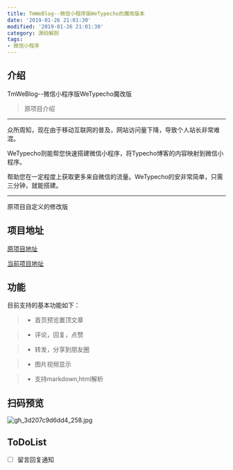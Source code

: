 ```yaml
---
title: TmWeBlog--微信小程序版WeTypecho的魔改版本
date: '2019-01-26 21:01:30'
modified: '2019-01-26 21:01:30'
category: 源码解剖
tags:
- 微信小程序
---
```


## 介绍 ##
TmWeBlog--微信小程序版WeTypecho魔改版  

> 原项目介绍
---
众所周知，现在由于移动互联网的普及，网站访问量下降，导致个人站长非常难混。

WeTypecho则能帮您快速搭建微信小程序，将Typecho博客的内容映射到微信小程序。
帮助您在一定程度上获取更多来自微信的流量。WeTypecho的安非常简单，只需三分钟，就能搭建。

---

原项目自定义的修改版

## 项目地址

[原项目地址][1]
[当前项目地址][2]

## 功能 ##
目前支持的基本功能如下：
> * 首页预览置顶文章
> * 评论，回复，点赞
> * 转发，分享到朋友圈
> * 图片视频显示
> * 支持markdown,html解析

## 扫码预览 ##
![gh_3d207c9d6dd4_258.jpg][3]

## ToDoList ##
- [ ] 留言回复通知


  [1]: https://github.com/MingliangLu/WeTypecho
  [2]: https://github.com/thinkmoon/TmWeBlog
  [3]: https://www.thinkmoon.cn/usr/uploads/2019/01/2727439225.jpg